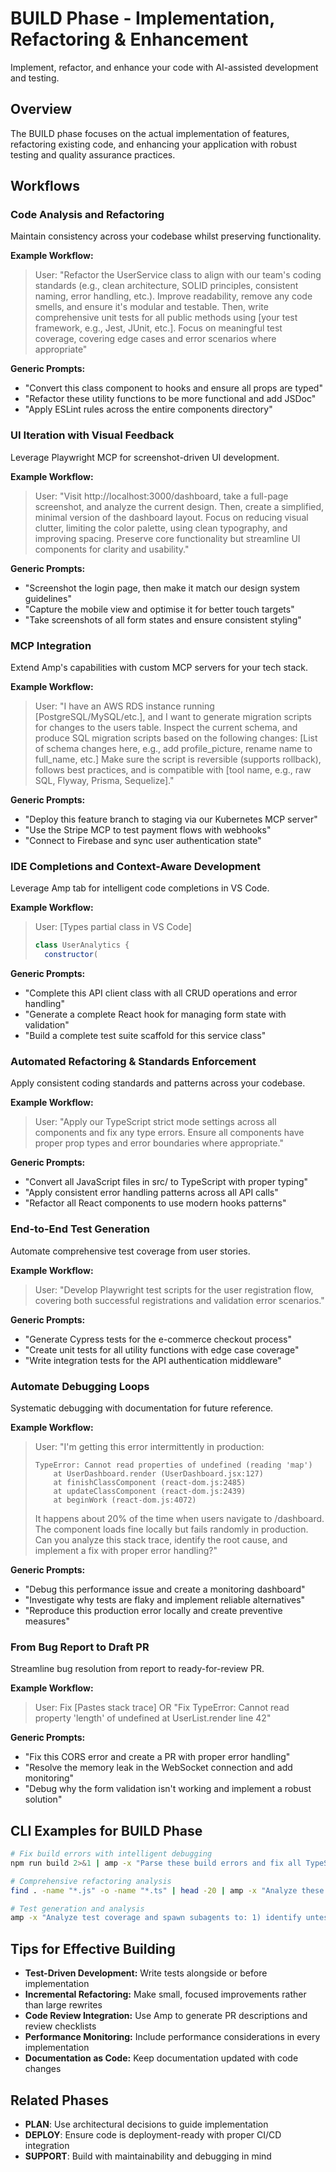 # BUILD Phase - Implementation, Refactoring & Enhancement

Implement, refactor, and enhance your code with AI-assisted development and testing.

## Overview

The BUILD phase focuses on the actual implementation of features, refactoring existing code, and enhancing your application with robust testing and quality assurance practices.

## Workflows

### Code Analysis and Refactoring

Maintain consistency across your codebase whilst preserving functionality.

**Example Workflow:**
> User: "Refactor the UserService class to align with our team's coding standards (e.g., clean architecture, SOLID principles, consistent naming, error handling, etc.). Improve readability, remove any code smells, and ensure it's modular and testable. Then, write comprehensive unit tests for all public methods using [your test framework, e.g., Jest, JUnit, etc.]. Focus on meaningful test coverage, covering edge cases and error scenarios where appropriate"

**Generic Prompts:**
- "Convert this class component to hooks and ensure all props are typed"
- "Refactor these utility functions to be more functional and add JSDoc"
- "Apply ESLint rules across the entire components directory"

### UI Iteration with Visual Feedback

Leverage Playwright MCP for screenshot-driven UI development.

**Example Workflow:**
> User: "Visit http://localhost:3000/dashboard, take a full-page screenshot, and analyze the current design. Then, create a simplified, minimal version of the dashboard layout. Focus on reducing visual clutter, limiting the color palette, using clean typography, and improving spacing. Preserve core functionality but streamline UI components for clarity and usability."

**Generic Prompts:**
- "Screenshot the login page, then make it match our design system guidelines"
- "Capture the mobile view and optimise it for better touch targets"
- "Take screenshots of all form states and ensure consistent styling"

### MCP Integration

Extend Amp's capabilities with custom MCP servers for your tech stack.

**Example Workflow:**
> User: "I have an AWS RDS instance running [PostgreSQL/MySQL/etc.], and I want to generate migration scripts for changes to the users table. Inspect the current schema, and produce SQL migration scripts based on the following changes: [List of schema changes here, e.g., add profile_picture, rename name to full_name, etc.] Make sure the script is reversible (supports rollback), follows best practices, and is compatible with [tool name, e.g., raw SQL, Flyway, Prisma, Sequelize]."

**Generic Prompts:**
- "Deploy this feature branch to staging via our Kubernetes MCP server"
- "Use the Stripe MCP to test payment flows with webhooks"
- "Connect to Firebase and sync user authentication state"

### IDE Completions and Context-Aware Development

Leverage Amp tab for intelligent code completions in VS Code.

**Example Workflow:**
> User: [Types partial class in VS Code]  
> ```javascript
> class UserAnalytics {
>   constructor(
> ```

**Generic Prompts:**
- "Complete this API client class with all CRUD operations and error handling"
- "Generate a complete React hook for managing form state with validation"
- "Build a complete test suite scaffold for this service class"

### Automated Refactoring & Standards Enforcement

Apply consistent coding standards and patterns across your codebase.

**Example Workflow:**
> User: "Apply our TypeScript strict mode settings across all components and fix any type errors. Ensure all components have proper prop types and error boundaries where appropriate."

**Generic Prompts:**
- "Convert all JavaScript files in src/ to TypeScript with proper typing"
- "Apply consistent error handling patterns across all API calls"
- "Refactor all React components to use modern hooks patterns"

### End-to-End Test Generation

Automate comprehensive test coverage from user stories.

**Example Workflow:**
> User: "Develop Playwright test scripts for the user registration flow, covering both successful registrations and validation error scenarios."

**Generic Prompts:**
- "Generate Cypress tests for the e-commerce checkout process"
- "Create unit tests for all utility functions with edge case coverage"
- "Write integration tests for the API authentication middleware"

### Automate Debugging Loops

Systematic debugging with documentation for future reference.

**Example Workflow:**
> User: "I'm getting this error intermittently in production:
> 
> ```
> TypeError: Cannot read properties of undefined (reading 'map')
>     at UserDashboard.render (UserDashboard.jsx:127)
>     at finishClassComponent (react-dom.js:2485)
>     at updateClassComponent (react-dom.js:2439)
>     at beginWork (react-dom.js:4072)
> ```
> 
> It happens about 20% of the time when users navigate to /dashboard. The component loads fine locally but fails randomly in production. Can you analyze this stack trace, identify the root cause, and implement a fix with proper error handling?"

**Generic Prompts:**
- "Debug this performance issue and create a monitoring dashboard"
- "Investigate why tests are flaky and implement reliable alternatives"
- "Reproduce this production error locally and create preventive measures"

### From Bug Report to Draft PR

Streamline bug resolution from report to ready-for-review PR.

**Example Workflow:**
> User: Fix [Pastes stack trace] 
> OR 
> "Fix TypeError: Cannot read property 'length' of undefined at UserList.render line 42"

**Generic Prompts:**
- "Fix this CORS error and create a PR with proper error handling"
- "Resolve the memory leak in the WebSocket connection and add monitoring"
- "Debug why the form validation isn't working and implement a robust solution"

## CLI Examples for BUILD Phase

```bash
# Fix build errors with intelligent debugging
npm run build 2>&1 | amp -x "Parse these build errors and fix all TypeScript issues"

# Comprehensive refactoring analysis
find . -name "*.js" -o -name "*.ts" | head -20 | amp -x "Analyze these files for code duplication, suggest refactoring opportunities, and estimate the impact of proposed changes"

# Test generation and analysis
amp -x "Analyze test coverage and spawn subagents to: 1) identify untested code paths, 2) generate missing unit tests, 3) suggest integration test scenarios"
```

## Tips for Effective Building

- **Test-Driven Development:** Write tests alongside or before implementation
- **Incremental Refactoring:** Make small, focused improvements rather than large rewrites
- **Code Review Integration:** Use Amp to generate PR descriptions and review checklists
- **Performance Monitoring:** Include performance considerations in every implementation
- **Documentation as Code:** Keep documentation updated with code changes

## Related Phases

- **PLAN**: Use architectural decisions to guide implementation
- **DEPLOY**: Ensure code is deployment-ready with proper CI/CD integration
- **SUPPORT**: Build with maintainability and debugging in mind
